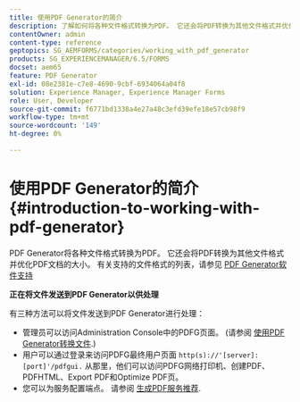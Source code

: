 ```yaml
---
title: 使用PDF Generator的简介
description: 了解如何将各种文件格式转换为PDF。 它还会将PDF转换为其他文件格式并优化PDF文档的大小。
contentOwner: admin
content-type: reference
geptopics: SG_AEMFORMS/categories/working_with_pdf_generator
products: SG_EXPERIENCEMANAGER/6.5/FORMS
docset: aem65
feature: PDF Generator
exl-id: 08e2381e-c7e8-4690-9cbf-6934064a04f8
solution: Experience Manager, Experience Manager Forms
role: User, Developer
source-git-commit: f6771bd1338a4e27a48c3efd39efe18e57cb98f9
workflow-type: tm+mt
source-wordcount: '149'
ht-degree: 0%

---
```


# 使用PDF Generator的简介 {#introduction-to-working-with-pdf-generator}

PDF Generator将各种文件格式转换为PDF。 它还会将PDF转换为其他文件格式并优化PDF文档的大小。 有关支持的文件格式的列表，请参见 [PDF Generator软件支持](/help/forms/using/aem-forms-jee-supported-platforms.md)

**正在将文件发送到PDF Generator以供处理**

有三种方法可以将文件发送到PDF Generator进行处理：

* 管理员可以访问Administration Console中的PDFG页面。 (请参阅 [使用PDF Generator转换文件](/help/forms/using/admin-help/converting-files-using-pdf-generator.md).)
* 用户可以通过登录来访问PDFG最终用户页面 `http(s)://'[server]:[port]'/pdfgui.` 从那里，他们可以访问PDFG网络打印机、创建PDF、PDFHTML、Export PDF和Optimize PDF页。
* 您可以为服务配置端点。 请参阅 <!--Fix broken link to Managing Endpoints --> [生成PDF服务推荐](configuring-watched-folder-endpoints.md#generate-pdf-service-recommendations).
